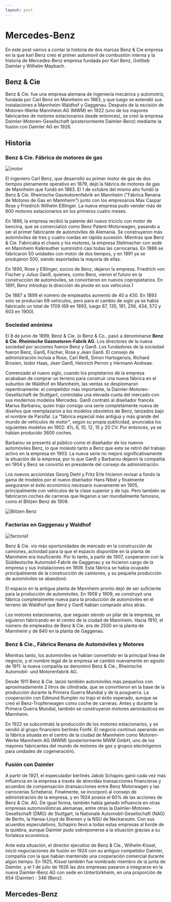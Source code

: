 ```yaml
---
layout: post
---
```

# Mercedes-Benz
En este post vamos a contar la historia de dos marcas Benz & Cie empresa en la que karl Benz creo el primer automovil de combustión interna y la historia de Mercedes-Benz empresa fundada por 	Karl Benz, Gottlieb Daimler y Wilhelm Maybach.  

## Benz & Cie 

Benz & Cie. fue una empresa alemana de ingeniería mecánica y automotriz, fundada por Carl Benz en Mannheim en 1883, y que luego se extendió sus instalaciones a Mannheim-Waldhof y Gaggenau. Después de la escisión de Motoren-Werke Mannheim AG (MWM) en 1922 (uno de los mayores fabricantes de motores estacionarios desde entonces), se creó la empresa Daimler-Motoren-Gesellschaft (posteriormente Daimler-Benz) mediante la fusión con Daimler AG en 1926.

## Historia
### Benz & Cie. Fábrica de motores de gas

![motor](https://upload.wikimedia.org/wikipedia/commons/thumb/f/f7/Benz_Mannheim_Motor_1.jpg/571px-Benz_Mannheim_Motor_1.jpg)

El ingeniero Carl Benz, que desarrolló su primer motor de gas de dos tiempos plenamente operativo en 1879, dejó la fábrica de motores de gas de Mannheim que fundó en 1883. El 1 de octubre del mismo año fundó la Benz & Cie. Rheinische Gasmotorenfabrik en Mannheim ("Fábrica Renana de Motores de Gas en Mannheim") junto con los empresarios Max Caspar Rose y Friedrich Wilhelm Eßlinger. La nueva empresa pudo vender más de 800 motores estacionarios en los primeros cuatro meses.

En 1886, la empresa recibió la patente del nuevo triciclo con motor de bencina, que se comercializó como Benz Patent-Motorwagen, pasando a ser el primer fabricante de automóviles de Alemania. Se construyeron más automóviles de tres y cuatro ruedas en rápida sucesión. Mientras que Benz & Cie. Fabricaba el chasis y los motores, la empresa Stellmacher con sede en Mannheim Kalkreuther suministró casi todas las carrocerías. En 1886 se fabricaron 50 unidades con motor de dos tiempos, y en 1891 ya se produjeron 500, siendo exportadas la mayoría de ellas.

En 1890, Rose y Eßlinger, socios de Benz, dejaron la empresa. Friedrich von Fischer y Julius Ganß, quienes, como Benz, vieron el futuro en la construcción de automóviles, se convirtieron en nuevos copropietarios. En 1891, Benz introdujo la dirección de pivote en sus vehículos.1​

De 1887 a 1899 el número de empleados aumentó de 40 a 430. En 1893 solo se producían 69 vehículos, pero para el cambio de siglo ya se había fabricado un total de 1709 (69 en 1893, luego 67, 135, 181, 256, 434, 572 y 603 en 1900).

### Sociedad anónima 

El 8 de junio de 1899, Benz & Cie. (o Benz & Co., pasó a denominarse **Benz & Cie. Rheinische Gasmotoren-Fabrik AG.** Los directores de la nueva sociedad por acciones fueron Benz y Ganß. Los fundadores de la sociedad fueron Benz, Ganß, Fischer, Rose y Jean Ganß. El consejo de administración incluía a Rose, Carl Reiß, Simon Hartogensis, Richard Brosien, Isidor Haas, Jean Ganß, Heinrich Perron y Hermann Andreae.

Comenzado el nuevo siglo, cuando los propietarios de la empresa acababan de comprar un terreno para construir una nueva fábrica en el suburbio de Waldhof en Mannheim, las ventas se desplomaron repentinamente: el competidor más importante, la Daimler-Motoren-Gesellschaft de Stuttgart, controlaba una elevada cuota del mercado con sus modernos modelos Mercedes. Ganß contrató al diseñador francés Marius Barbarou, quien trajo consigo una serie completamente nueva de diseños que reemplazaron a los modelos obsoletos de Benz, lanzados bajo el nombre de Parsifal. La "fábrica especial más antigua y más grande del mundo de vehículos de motor", según su propia publicidad, anunciaba los siguientes modelos en 1902: 4½, 6, 10, 12, 15 y 20 CV. Por entonces, ya se habían producido 3600 coches.

Barbarou se presentó al público como el diseñador de los nuevos automóviles Benz, lo que molestó tanto a Benz que este se retiró del trabajo activo en la empresa en 1903. La nueva serie no mejoró significativamente la situación de la empresa, por lo que Ganß y Barbarou dejaron la compañía en 1904 y Benz se convirtió en presidente del consejo de administración.

Los nuevos accionistas Georg Diehl y Fritz Erle hicieron revisar a fondo la gama de modelos por el nuevo diseñador Hans Nibel y finalmente aseguraron el éxito económico necesario nuevamente en 1905, principalmente con vehículos de la clase superior y de lujo. Pero también se fabricaron coches de carreras que llegaron a ser mundialmente famosos, como el Blitzen Benz de 1909.

![Blitzen Benz](https://upload.wikimedia.org/wikipedia/commons/thumb/4/44/Paris_-_Retromobile_2013_-_Blitzen_Benz_-_1909_-_006.jpg/480px-Paris_-_Retromobile_2013_-_Blitzen_Benz_-_1909_-_006.jpg)

### Factorías en Gaggenau y Waldhof

![factoria1](https://upload.wikimedia.org/wikipedia/commons/thumb/f/fa/Benz_Gaggenau_Logo.png/220px-Benz_Gaggenau_Logo.png)

Benz & Cie. vio más oportunidades de mercado en la construcción de camiones, actividad para la que el espacio disponible en la planta de Mannheim era insuficiente. Por lo tanto, a partir de 1907, cooperaron con la Süddeutsche Automobil-Fabrik de Gaggenau y se hicieron cargo de la empresa y sus instalaciones en 1909. Esta fábrica se había ocupado principalmente de la construcción de camiones, y su pequeña producción de automóviles se abandonó.

El espacio en la antigua planta de Mannheim pronto dejó de ser suficiente para la producción de automóviles. En 1908 y 1909, se construyó una fábrica completamente nueva para la producción de automóviles en el terreno de Waldhof que Benz y Ganß habían comprado años atrás.

Los motores estacionarios, que seguían siendo un pilar de la empresa, se siguieron fabricando en el centro de la ciudad de Mannheim. Hacia 1910, el número de empleados de Benz & Cie. era de 2500 en la planta de Mannheim y de 840 en la planta de Gaggenau.

### Benz & Cie., Fábrica Renana de Automóviles y Motores

Mientras tanto, los automóviles se habían convertido en la principal línea de negocio, y el nombre legal de la empresa se cambió nuevamente en agosto de 1911: la nueva compañía se denominó Benz & Cie., Rheinische Automobil- und Motorenfabrik AG.

Desde 1911 Benz & Cie. lanzó también automóviles más pequeños con aproximadamente 2 litros de cilindrada, que se convirtieron en la base de la producción durante la Primera Guerra Mundial y de la posguerra. La cooperación con Edmund Rumpler no trajo el éxito esperado, aunque se creó el Benz-Tropfenwagen como coche de carreras. Antes y durante la Primera Guerra Mundial, también se construyeron motores aeronáuticos en Mannheim.

En 1922 se subcontrató la producción de los motores estacionarios, y se vendió al grupo financiero berlinés Fonfé. El negocio continuó operando en la fábrica situada en el centro de la ciudad de Mannheim como Motoren-Werke Mannheim AG (MWM) (posteriormente MWM GmbH, uno de los mayores fabricantes del mundo de motores de gas y grupos electrógenos para unidades de cogeneración).

### Fusión con Daimler

A partir de 1921, el especulador berlinés Jakob Schapiro ganó cada vez más influencia en la empresa a través de atrevidas transacciones financieras y acuerdos de compensación (transacciones entre Benz Motorwagen y las carrocerías Schebera). Finalmente, se incorporó al consejo de administración de la empresa, y en 1924 poseía el 60% de las acciones de Benz & Cie. AG. De igual forma, también había ganado influencia en otras empresas automovilísticas alemanas, entre otras la Daimler-Motoren-Gesellschaft (DMG) de Stuttgart, la Nationale Automobil-Gesellschaft (NAG) de Berlín, la Hansa-Lloyd de Bremen y la NSU de Neckarsulm. Con sus acuerdos especulativos, Schapiro llevó a todas estas empresas al borde de la quiebra, aunque Daimler pudo sobreponerse a la situación gracias a su fortaleza económica.

Ante esta situación, el director ejecutivo de Benz & Cie., Wilhelm Kissel, inició negociaciones de fusión en 1924 con su antiguo competidor Daimler, compañía con la que habían mantenido una cooperación comercial durante algún tiempo. En 1925, Kissel también fue nombrado miembro de la junta de Daimler, y el 1 de julio de 1926 las dos empresas pasaron a integrarse en la nueva Daimler-Benz AG con sede en Untertürkheim, en una proporción de 654 (Daimler) : 346 (Benz).

## Mercedes-Benz
